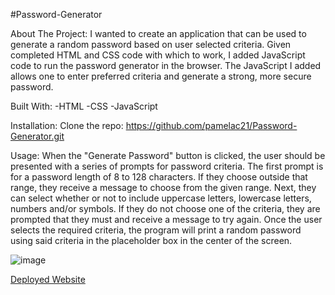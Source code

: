 #Password-Generator

About The Project:
  I wanted to create an application that can be used to generate a random password based on user selected criteria.  Given completed HTML and CSS code with which to work, I added JavaScript code to run the password generator in the browser. The JavaScript I added allows one to enter preferred criteria and generate a strong, more secure password.  
  
  Built With:
  -HTML
  -CSS
  -JavaScript
  
  Installation:
  Clone the repo: https://github.com/pamelac21/Password-Generator.git

Usage:
  When the "Generate Password" button is clicked, the user should be presented with a series of prompts for password criteria. The first prompt is for a password length of 8 to 128 characters.  If they choose outside that range, they receive a message to choose from the given range.  Next, they can select whether or not to include uppercase letters, lowercase letters, numbers and/or symbols. If they do not choose one of the criteria, they are prompted that they must and receive a message to try again.  Once the user selects the required criteria, the program will print a random password using said criteria in the placeholder box in the center of the screen.
  
![image](https://user-images.githubusercontent.com/87335354/129809134-a792c437-fbb1-445e-88a2-3d695f0b2e2c.png)


[Deployed Website](https://pamelac21.github.io/Password-Generator/)
